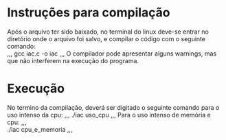 # Instruções para compilação

Após o arquivo ter sido baixado, no terminal do linux deve-se entrar no diretório onde o arquivo foi salvo, e compilar o código com o seguinte comando:  
,,,
gcc iac.c -o iac
,,,
O compilador pode apresentar alguns warnings, mas que não interferem na execução do programa.

# Execução

No termino da compilação, deverá ser digitado o seguinte comando para o uso intenso da cpu:
,,, 
./iac uso_cpu
,,, 
Para o uso intenso de memória e cpu:
,,,  
./iac cpu_e_memoria
,,,  
